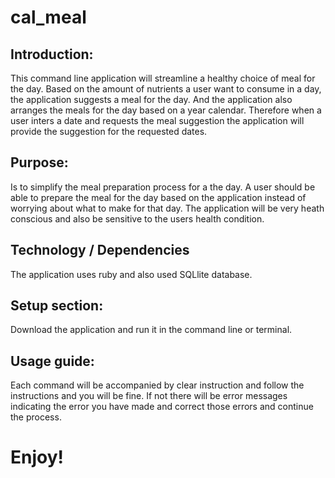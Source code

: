 cal_meal
========

<h2>Introduction:</h2>
This command line application will streamline a healthy choice of meal for the day. Based on the amount of nutrients a user want to consume in a day, the application suggests a meal for the day. And the application also arranges the meals for the day based on a year calendar. Therefore when a user inters a date and requests the meal suggestion the application will provide the suggestion for the requested dates.

<h2>Purpose:</h2>
Is to simplify the meal preparation process for a the day. A user should be able to prepare the meal for the day based on the application instead of worrying about what to make for that day. The application will be very heath conscious and also be sensitive to the users health condition.

<h2>Technology / Dependencies</h2>
The application uses ruby and also used SQLlite database.

<h2>Setup section:</h2>
Download the application and run it in the command line or terminal.

<h2>Usage guide:</h2>
Each command will be accompanied by clear instruction and follow the instructions and you will be fine. If not there will be error messages indicating the error you have made and correct those errors and continue the process.

Enjoy!
========
